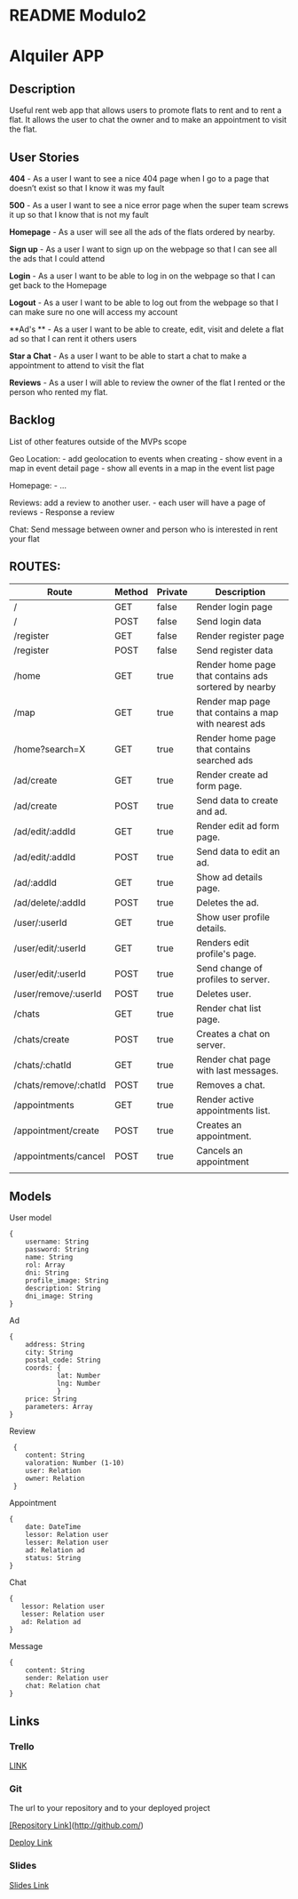 # README Modulo2



<h1>Alquiler APP</h1>



## Description

<p>Useful rent web app that allows users to promote flats to rent and to rent a flat. It allows the user to chat the owner and to make an appointment to visit the flat.   </p>

## User Stories

**404** - As a user I want to see a nice 404 page when I go to a page that doesn’t exist so that I know it was my fault

**500** - As a user I want to see a nice error page when the super team screws it up so that I know that is not my fault

**Homepage** - As a user will see all the ads of the flats  ordered by nearby. 

**Sign up** - As a user I want to sign up on the webpage so that I can see all the ads that I could attend

**Login** - As a user I want to be able to log in on the webpage so that I can get back to the Homepage

**Logout** - As a user I want to be able to log out from the webpage so that I can make sure no one will access my account

**Ad's ** - As a user I want to be able to create, edit, visit and delete a flat ad so that I can rent it others users

**Star a Chat** - As a user I want to be able to start a chat to make a appointment to attend to visit the flat

**Reviews** - As a user I will able to review the owner of the flat I rented or the person who rented my flat.

## Backlog

List of other features outside of the MVPs scope

Geo Location: - add geolocation to events when creating - show event in a map in event detail page - show all events in a map in the event list page

Homepage: - …

Reviews: add a review to another user. - each user will have a page of reviews - Response a review

Chat: Send message between owner and person who is interested in rent your flat

## ROUTES:

<table>
    <thead>
        <tr>
            <th>Route</th>
            <th>Method</th>
            <th>Private</th>
            <th>Description</th>
        </tr>
    </thead>
    <tbody>
        <tr>
            <td>/</td>
            <td>GET</td>
            <td>false</td>
            <td>Render login page</td>
        </tr>
        <tr>
            <td>/</td>
            <td>POST</td>
            <td>false</td>
            <td>Send login data</td>
        </tr>
        <tr>
            <td>/register</td>
            <td>GET</td>
            <td>false</td>
            <td>Render register page</td>
        </tr>
        <tr>
            <td>/register</td>
            <td>POST</td>
            <td>false</td>
            <td>Send register data</td>
        </tr>
        <tr>
            <td>/home</td>
            <td>GET</td>
            <td>true</td>
            <td>Render home page that contains ads sortered by nearby</td>
        </tr>
        <tr>
            <td>/map</td>
            <td>GET</td>
            <td>true</td>
            <td>Render map page that contains a map with nearest ads</td>
        </tr>
        <tr>
            <td>/home?search=X</td>
            <td>GET</td>
            <td>true</td>
            <td>Render home page that contains searched ads</td>
        </tr>
        <tr>
            <td>/ad/create</td>
            <td>GET</td>
            <td>true</td>
            <td>Render create ad form page.</td>
        </tr>
        <tr>
            <td>/ad/create</td>
            <td>POST</td>
            <td>true</td>
            <td>Send data to create and ad.</td>
        </tr>
        <tr>
            <td>/ad/edit/:addId</td>
            <td>GET</td>
            <td>true</td>
            <td>Render edit ad form page.</td>
        </tr>
        <tr>
            <td>/ad/edit/:addId</td>
            <td>POST</td>
            <td>true</td>
            <td>Send data to edit an ad.</td>
        </tr>
        <tr>
            <td>/ad/:addId</td>
            <td>GET</td>
            <td>true</td>
            <td>Show ad details page.</td>
        </tr>
        <tr>
            <td>/ad/delete/:addId</td>
            <td>POST</td>
            <td>true</td>
            <td>Deletes the ad.</td>
        </tr>
        <tr>
            <td>/user/:userId</td>
            <td>GET</td>
            <td>true</td>
            <td>Show user profile details.</td>
        </tr>
        <tr>
            <td>/user/edit/:userId</td>
            <td>GET</td>
            <td>true</td>
            <td>Renders edit profile's page.</td>
        </tr>
        <tr>
            <td>/user/edit/:userId</td>
            <td>POST</td>
            <td>true</td>
            <td>Send change of profiles to server.</td>
        </tr>
        <tr>
            <td>/user/remove/:userId</td>
            <td>POST</td>
            <td>true</td>
            <td>Deletes user.</td>
        </tr>
        <tr>
            <td>/chats</td>
            <td>GET</td>
            <td>true</td>
            <td>Render chat list page.</td>
        </tr>
        <tr>
            <td>/chats/create</td>
            <td>POST</td>
            <td>true</td>
            <td>Creates a chat on server.</td>
        </tr>
        <tr>
            <td>/chats/:chatId</td>
            <td>GET</td>
            <td>true</td>
            <td>Render chat page with last messages.</td>
        </tr>
        <tr>
            <td>/chats/remove/:chatId</td>
            <td>POST</td>
            <td>true</td>
            <td>Removes a chat.</td>
        </tr>
        <tr>
            <td>/appointments</td>
            <td>GET</td>
            <td>true</td>
            <td>Render active appointments list.</td>
        </tr>
        <tr>
            <td>/appointment/create</td>
            <td>POST</td>
            <td>true</td>
            <td>Creates an appointment.</td>
        </tr>
        <tr>
            <td>/appointments/cancel</td>
            <td>POST</td>
            <td>true</td>
            <td>Cancels an appointment</td>
        </tr>
        <tr>
            <td></td>
            <td></td>
            <td></td>
            <td></td>
        </tr>
     </tbody>
</table>



## Models

User model

    {
    	username: String
    	password: String
    	name: String
    	rol: Array
    	dni: String
    	profile_image: String
    	description: String
    	dni_image: String
    }

Ad     

    {
        address: String
        city: String
        postal_code: String
        coords: { 
                lat: Number
                lng: Number
                }
        price: String
        parameters: Array
    }
   
Review 
      
     {
        content: String
        valoration: Number (1-10)
        user: Relation
        owner: Relation
     }
  
Appointment
    
    {
        date: DateTime
        lessor: Relation user
        lesser: Relation user
        ad: Relation ad
        status: String
    }

Chat

    {
       lessor: Relation user
       lesser: Relation user
       ad: Relation ad 
    }

Message 
    
    {
        content: String
        sender: Relation user
        chat: Relation chat
    }

## Links

### Trello

<a href="https://trello.com/b/pY0JoV81/app">LINK</a>

### Git

The url to your repository and to your deployed project

<a href="https://github.com/jhurtado123/renting_webapp">[Repository Link]</a>(http://github.com/)

[Deploy Link](http://heroku.com/)

### Slides

[Slides Link](http://slides.com/)